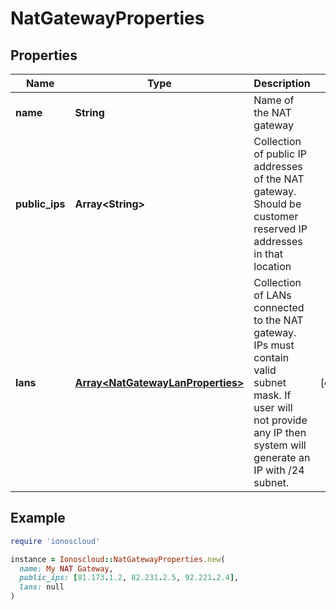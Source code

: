 # NatGatewayProperties

## Properties

| Name | Type | Description | Notes |
| ---- | ---- | ----------- | ----- |
| **name** | **String** | Name of the NAT gateway |  |
| **public_ips** | **Array&lt;String&gt;** | Collection of public IP addresses of the NAT gateway. Should be customer reserved IP addresses in that location |  |
| **lans** | [**Array&lt;NatGatewayLanProperties&gt;**](NatGatewayLanProperties.md) | Collection of LANs connected to the NAT gateway. IPs must contain valid subnet mask. If user will not provide any IP then system will generate an IP with /24 subnet. | [optional] |

## Example

```ruby
require 'ionoscloud'

instance = Ionoscloud::NatGatewayProperties.new(
  name: My NAT Gateway,
  public_ips: [81.173.1.2, 82.231.2.5, 92.221.2.4],
  lans: null
)
```

